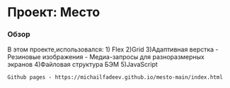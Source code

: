 # Проект: Место

### Обзор

В этом проекте,использовался:
    1) Flex
    2)Grid
    3)Адаптивная верстка
        - Резиновые изображения
        - Медиа-запросы для разноразмерных экранов
    4)Файловая структура БЭМ
    5)JavaScript


    Github pages - https://michailfadeev.github.io/mesto-main/index.html
